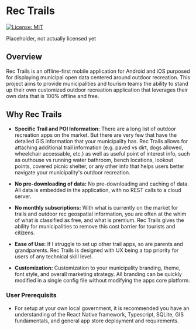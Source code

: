 # Rec Trails

[![License: MIT](https://img.shields.io/badge/License-MIT-yellow.svg)](https://opensource.org/licenses/MIT)

Placeholder, not actually licensed yet

## Overview

Rec Trails is an offline-first mobile application for Android and iOS purposed for displaying municipal open data centered around outdoor recreation.
This project aims to provide municipalities and tourism teams the ability to stand up their own customized outdoor recreation application that leverages their own data that is 100% offline and free. 


## Why Rec Trails

- **Specific Trail and POI Information:** There are a long list of outdoor recreation apps on the market. But there are very few that have the detailed GIS information that your municipality has. Rec Trails allows for attaching additional trail information (e.g. paved vs dirt, dogs allowed, wheelchair accessable, etc.) as well as useful point of interest
  info, such as outhouse vs running water bathroom, bench locations, lookout points, covered picnic shelter, or any other info that helps users better navigate your municipality's outdoor recreation. 
  
- **No pre-downloading of data:** No pre-downloading and caching of data. All data is embedded in the application, with no REST calls to a cloud server.
  
- **No monthly subscriptions:** With what is currently on the market for trails and outdoor rec geospatial information, you are often at the whim of what is classified as free, and what is premium. Rec Trails gives the ability for municipalities to remove this cost barrier for tourists and citizens.
  
- **Ease of Use:** If I struggle to set up other trail apps, so are parents and grandparents. Rec Trails is designed with UX being a top priority for users of any technical skill level.
  
-  **Customization:** Customization to your municipality branding, theme, font style, and overall marketing strategy. All branding can be quickly modified in a single config file without modifying the apps core platform. 


### User Prerequisits

- For setup at your own local government, it is recommended you have an understanding of the React Native framework, Typescript, SQLite, GIS fundamentals, and general app store deployment and requirements. 

